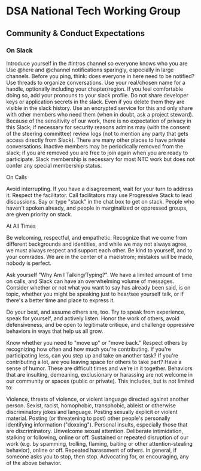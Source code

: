 # DSA National Tech Working Group

## Community & Conduct Expectations
### On Slack

Introduce yourself in the #intros channel so everyone knows who you are
Use @here and @channel notifications sparingly, especially in large channels. Before you ping, think: does everyone in here need to be notified?
Use threads to organize conversations.
Use your real/chosen name for a handle, optionally including your chapter/region.
If you feel comfortable doing so, add your pronouns to your slack profile.
Do not share developer keys or application secrets in the slack. Even if you delete them they are visible in the slack history. Use an encrypted service for this and only share with other members who need them (when in doubt, ask a project steward).
Because of the sensitivity of our work, there is no expectation of privacy in this Slack; if necessary for security reasons admins may (with the consent of the steering committee) review logs (not to mention any party that gets access directly from Slack). There are many other places to have private conversations.
Inactive members may be periodically removed from the slack; if you are removed you are free to join again when you are ready to participate.
Slack membership is necessary for most NTC work but does not confer any special membership status.

On Calls

Avoid interrupting. If you have a disagreement, wait for your turn to address it.
Respect the facilitator. Call facilitators may use Progressive Stack to lead discussions.  Say or type "stack" in the chat box to get on stack.  People who haven't spoken already, and people in marginalized or oppressed groups, are given priority on stack.


At All Times

Be welcoming, respectful, and empathetic. Recognize that we come from different backgrounds and identities, and while we may not always agree, we must always respect and support each other.  Be kind to yourself, and to your comrades.  We are in the center of a maelstrom; mistakes will be made, nobody is perfect.

Ask yourself "Why Am I Talking/Typing?". We have a limited amount of time on calls, and Slack can have an overwhelming volume of messages. Consider whether or not what you want to say has already been said, is on topic, whether you might be speaking just to hear/see yourself talk, or if there's a better time and place to express it.

Do your best, and assume others are, too.  Try to speak from experience, speak for yourself, and actively listen.  Honor the work of others, avoid defensiveness, and be open to legitimate critique, and challenge oppressive behaviors in ways that help us all grow.

Know whether you need to "move up" or "move back."  Respect others by recognizing how often and how much you're contributing.  If you're participating less, can you step up and take on another task?  If you're contributing a lot, are you leaving space for others to take part?
Have a sense of humor. These are difficult times and we’re in it together.
Behaviors that are insulting, demeaning, exclusionary or harassing are not welcome in our community or spaces (public or private).  This includes, but is not limited to:

Violence, threats of violence, or violent language directed against another person.
 Sexist, racist, homophobic, transphobic, ableist or otherwise discriminatory jokes and language.
 Posting sexually explicit or violent material.
 Posting (or threatening to post) other people's personally identifying information ("doxxing").
 Personal insults, especially those that are discriminatory.
 Unwelcome sexual attention.
 Deliberate intimidation, stalking or following, online or off.
 Sustained or repeated disruption of our work (e.g. by spamming, trolling, flaming, baiting or other attention-stealing behavior), online or off.
 Repeated harassment of others. In general, if someone asks you to stop, then stop.
 Advocating for, or encouraging, any of the above behavior.
